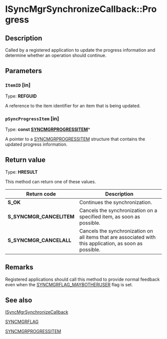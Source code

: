 # ISyncMgrSynchronizeCallback::Progress

## Description

Called by a registered application to update the progress information and determine whether an operation should continue.

## Parameters

### `ItemID` [in]

Type: **REFGUID**

A reference to the item identifier for an item that is being updated.

### `pSyncProgressItem` [in]

Type: **const [SYNCMGRPROGRESSITEM](https://learn.microsoft.com/windows/desktop/api/mobsync/ns-mobsync-syncmgrprogressitem)***

A pointer to a [SYNCMGRPROGRESSITEM](https://learn.microsoft.com/windows/desktop/api/mobsync/ns-mobsync-syncmgrprogressitem) structure that contains the updated progress information.

## Return value

Type: **HRESULT**

This method can return one of these values.

| Return code | Description |
| --- | --- |
| **S_OK** | Continues the synchronization. |
| **S_SYNCMGR_CANCELITEM** | Cancels the synchronization on a specified item, as soon as possible. |
| **S_SYNCMGR_CANCELALL** | Cancels the synchronization on all items that are associated with this application, as soon as possible. |

## Remarks

Registered applications should call this method to provide normal feedback even when the [SYNCMGRFLAG_MAYBOTHERUSER](https://learn.microsoft.com/windows/desktop/api/mobsync/ne-mobsync-syncmgrflag) flag is set.

## See also

[ISyncMgrSynchronizeCallback](https://learn.microsoft.com/windows/desktop/api/mobsync/nn-mobsync-isyncmgrsynchronizecallback)

[SYNCMGRFLAG](https://learn.microsoft.com/windows/desktop/api/mobsync/ne-mobsync-syncmgrflag)

[SYNCMGRPROGRESSITEM](https://learn.microsoft.com/windows/desktop/api/mobsync/ns-mobsync-syncmgrprogressitem)
